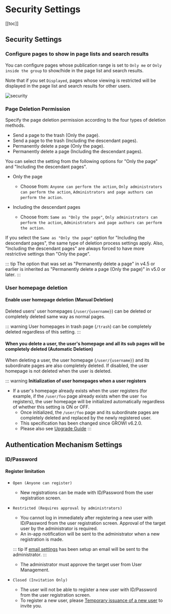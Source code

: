 # Security Settings

[[toc]]

## Security Settings

### Configure pages to show in page lists and search results

You can configure pages whose publication range is set to `Only me` or `Only inside the group` to show/hide in the page list and search results.

Note that if you set `Displayed`, pages whose viewing is restricted will be displayed in the page list and search results for other users.

<img :src="$withBase('/assets/images/security.png')" alt="security">

### Page Deletion Permission

Specify the page deletion permission according to the four types of deletion methods.

- Send a page to the trash (Only the page).
- Send a page to the trash (Including the descendant pages).
- Permanently delete a page (Only the page).
- Permanently delete a page (Including the descendant pages).

You can select the setting from the following options for "Only the page" and "Including the descendant pages".

- Only the page

  - Choose from: `Anyone can perform the action`, `Only administrators can perform the action`, `Administrators and page authors can perform the action`.

- Including the descendant pages
  - Choose from: `Same as "Only the page"`, `Only administrators can perform the action`, `Administrators and page authors can perform the action`.

If you select the `Same as "Only the page"` option for "Including the descendant pages", the same type of deletion process settings apply. Also, "Including the descendant pages" are always forced to have more restrictive settings than "Only the page".

::: tip
The option that was set as "Permanently delete a page" in v4.5 or earlier is inherited as "Permanently delete a page (Only the page)" in v5.0 or later.
:::

### User homepage deletion

#### Enable user homepage deletion (Manual Deletion)

Deleted users' user homepages (`/user/{username}`) can be deleted or completely deleted same way as normal pages.

::: warning
User homepages in trash page (`/trash`) can be completely deleted regardless of this setting.
:::

#### When you delete a user, the user's homepage and all its sub pages will be completely deleted (Automatic Deletion)

When deleting a user, the user homepage (`/user/{username}`) and its subordinate pages are also completely deleted. If disabled, the user homepage is not deleted when the user is deleted.

::: warning
**Initialization of user homepages when a user registers**

- If a user's homepage already exists when the user registers (for example, if the `/user/foo` page already exists when the user `foo` registers), the user homepage will be initialized automatically regardless of whether this setting is ON or OFF.
  - Once initialized, the `/user/foo` page and its subordinate pages are completely deleted and replaced by the newly registered user.
  - This specification has been changed since GROWI v6.2.0.
  - Please also see [Upgrade Guide](/en/admin-guide/upgrading/62x.html)
:::

## Authentication Mechanism Settings

### ID/Password

#### Register limitation

- `Open (Anyone can register)`
  - New registrations can be made with ID/Password from the user registration screen.

  <img :src="$withBase('/assets/images/register.png')" alt="">

- `Restricted (Requires approval by administrators)`
  - You cannot log in immediately after registering a new user with ID/Password from the user registration screen. Approval of the target user by the administrator is required.
  - An in-app notification will be sent to the administrator when a new registration is made.

  <img :src="$withBase('/assets/images/in-app-notification-requested-registration-approval.png')" alt="">

  ::: tip
  If [email settings](/en/admin-guide/management-cookbook/app-settings.html#email-settings) has been setup an email will be sent to the administrator.
  :::

  - The administrator must approve the target user from User Management.

  <img :src="$withBase('/assets/images/user-management-user-approval-pending.png')" alt="">

- `Closed (Invitation Only)`
  - The user will not be able to register a new user with ID/Password from the user registration screen.
  - To register a new user, please [Temporary issuance of a new user](/en/admin-guide/management-cookbook/user-management.html#temporary-issuance-of-a-new-user) to invite you.

